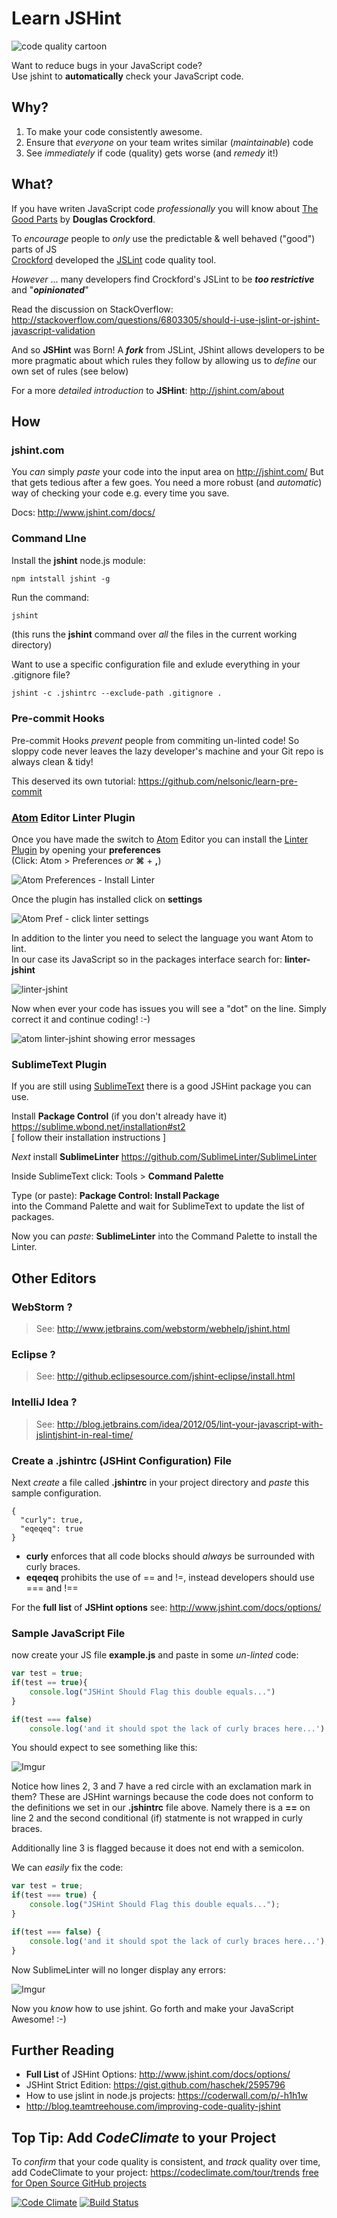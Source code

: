 Learn JSHint
============

![code quality cartoon](http://i.imgur.com/IC3cJde.png "code quality cartoon")

Want to reduce bugs in your JavaScript code? <br />
Use jshint to **automatically** check your JavaScript code.

## Why?

1. To make your code consistently awesome.
2. Ensure that *everyone* on your team writes similar (*maintainable*) code
3. See *immediately* if code (quality) gets worse (and *remedy* it!)

## What?

If you have writen JavaScript code *professionally* you will know about
[The Good Parts](http://javascript.crockford.com/) by **Douglas Crockford**.

To *encourage* people to *only* use the predictable & well behaved ("good")
parts of JS <br />
[Crockford](https://github.com/douglascrockford) developed the
[JSLint](http://www.jslint.com/) code quality tool.

*However* ... many developers find Crockford's JSLint to be
***too restrictive*** and "***opinionated***"

Read the discussion on StackOverflow: <br />
http://stackoverflow.com/questions/6803305/should-i-use-jslint-or-jshint-javascript-validation

And so **JSHint** was Born! A ***fork*** from JSLint, JShint allows developers
to be more pragmatic about which rules they follow by allowing us to
*define* our own set of rules (see below)

For a more *detailed introduction* to **JSHint**: http://jshint.com/about


## How

### jshint.com

You *can* simply *paste* your code into the input area on http://jshint.com/
But that gets tedious after a few goes. You need a more robust (and
*automatic*) way of checking your code e.g. every time you save.

Docs: http://www.jshint.com/docs/

### Command LIne

Install the **jshint** node.js module:
```
npm intstall jshint -g
```

Run the command:

```sh
jshint
```
(this runs the **jshint** command over *all* the files in the current working directory)


Want to use a specific configuration file and exlude everything in your .gitignore file?
```
jshint -c .jshintrc --exclude-path .gitignore .
```

### Pre-commit Hooks

Pre-commit Hooks *prevent* people from commiting un-linted code!
So sloppy code never leaves the lazy developer's machine and your Git repo is always clean & tidy!

This deserved its own tutorial: https://github.com/nelsonic/learn-pre-commit 



### [Atom](https://atom.io) Editor Linter Plugin

Once you have made the switch to [Atom](https://atom.io) Editor you can
install the [Linter Plugin](https://atom.io/packages/linter) by opening your
**preferences** <br/> (Click: Atom > Preferences *or* **&#x2318;** + **,**)

![Atom Preferences - Install Linter](http://i.imgur.com/FKGVciq.png)

Once the plugin has installed click on **settings**

![Atom Pref - click linter settings](http://i.imgur.com/ED2Jnyo.png)

In addition to the linter you need to select the language you want
Atom to lint. <br />
In our case its JavaScript so in the packages interface search for:
**linter-jshint**

![linter-jshint](http://i.imgur.com/YEO2CJa.png)

Now when ever your code has issues you will see a "dot" on the line.
Simply correct it and continue coding! :-)

![atom linter-jshint showing error messages](http://i.imgur.com/I5qJquA.png)


### SublimeText Plugin

If you are still using [SublimeText](http://www.sublimetext.com/)
there is a good JSHint package you can use.


Install **Package Control** (if you don't already have it)
https://sublime.wbond.net/installation#st2 <br />
[ follow their installation instructions ]

*Next* install **SublimeLinter**
https://github.com/SublimeLinter/SublimeLinter

Inside SublimeText click: Tools > **Command Palette**

Type (or paste): **Package Control: Install Package** <br />
into the Command Palette and wait for SublimeText
to update the list of packages.

Now you can *paste*: **SublimeLinter** into the
Command Palette to install the Linter.

## Other Editors

### WebStorm ?

> See: http://www.jetbrains.com/webstorm/webhelp/jshint.html

### Eclipse ?

> See: http://github.eclipsesource.com/jshint-eclipse/install.html

### IntelliJ Idea ?

> See: http://blog.jetbrains.com/idea/2012/05/lint-your-javascript-with-jslintjshint-in-real-time/




### Create a .jshintrc (JSHint Configuration) File

Next *create* a file called **.jshintrc** in your project directory
and *paste* this sample configuration.
```
{
  "curly": true,
  "eqeqeq": true
}
```
- **curly** enforces that all code blocks should *always* be
surrounded with curly braces.
- **eqeqeq** prohibits the use of == and !=,
instead developers should use === and !==

For the **full list** of **JSHint options** see:
http://www.jshint.com/docs/options/

### Sample JavaScript File

now create your JS file **example.js** and paste in some *un-linted* code:

```javascript
var test = true;
if(test == true){
	console.log("JSHint Should Flag this double equals...")
}

if(test === false)
	console.log('and it should spot the lack of curly braces here...')
```

You should expect to see something like this:

![Imgur](http://i.imgur.com/NE1fEDq.png "JSHint warnings on lines 2,3 & 7")

Notice how lines 2, 3 and 7 have a red circle with an exclamation mark in them?
These are JSHint warnings because the code does not conform to the definitions
we set in our **.jshintrc** file above. Namely there is a **==** on line 2
and the second conditional (if) statmente is not wrapped in curly braces.

Additionally line 3 is flagged because it does not end with a semicolon.

We can *easily* fix the code:

```javascript
var test = true;
if(test === true) {
	console.log("JSHint Should Flag this double equals...");
}

if(test === false) {
	console.log('and it should spot the lack of curly braces here...');
}
```

Now SublimeLinter will no longer display any errors:

![Imgur](http://i.imgur.com/HqqrTpo.png "no more jshint errors")

Now you *know* how to use jshint.
Go forth and make your JavaScript Awesome! :-)


## Further Reading

- **Full List** of JSHint Options: http://www.jshint.com/docs/options/
- JSHint Strict Edition: https://gist.github.com/haschek/2595796
- How to use jslint in node.js projects: https://coderwall.com/p/-h1h1w
- http://blog.teamtreehouse.com/improving-code-quality-jshint



## Top Tip: Add *CodeClimate* to your Project

To *confirm* that your code quality is consistent, and *track* quality over time,
add CodeClimate to your project: https://codeclimate.com/tour/trends
[free for Open Source GitHub projects](https://codeclimate.com/github/signup)

[![Code Climate](https://codeclimate.com/github/nelsonic/learn-jshint.png)](https://codeclimate.com/github/nelsonic/learn-jshint) [![Build Status](https://travis-ci.org/nelsonic/learn-jshint.svg?branch=master)](https://travis-ci.org/nelsonic/learn-jshint)
